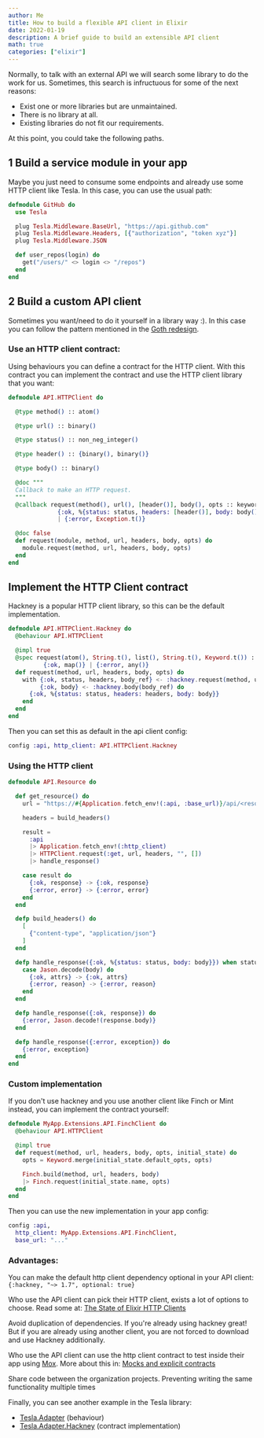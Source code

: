 ```yaml
---
author: Me
title: How to build a flexible API client in Elixir
date: 2022-01-19
description: A brief guide to build an extensible API client
math: true
categories: ["elixir"]
---
```


Normally, to talk with an external API we will search some library to do the work for us. Sometimes, this search is infructuous for some of the next reasons:

- Exist one or more libraries but are unmaintained.
- There is no library at all.
- Existing libraries do not fit our requirements.

At this point, you could take the following paths.

## 1 Build a service module in your app
Maybe you just need to consume some endpoints and already use some HTTP client like Tesla. In this case, you can use the usual path:

```elixir
defmodule GitHub do
  use Tesla

  plug Tesla.Middleware.BaseUrl, "https://api.github.com"
  plug Tesla.Middleware.Headers, [{"authorization", "token xyz"}]
  plug Tesla.Middleware.JSON

  def user_repos(login) do
    get("/users/" <> login <> "/repos")
  end
end
```

## 2 Build a custom API client

Sometimes you want/need to do it yourself in a library way :). In this case you can follow the pattern mentioned in the [Goth redesign](https://dashbit.co/blog/goth-redesign).

### Use an HTTP client contract:
Using behaviours you can define a contract for the HTTP client. With this contract you can implement the contract and use the HTTP client library that you want:

```elixir
defmodule API.HTTPClient do

  @type method() :: atom()

  @type url() :: binary()

  @type status() :: non_neg_integer()

  @type header() :: {binary(), binary()}

  @type body() :: binary()

  @doc """
  Callback to make an HTTP request.
  """
  @callback request(method(), url(), [header()], body(), opts :: keyword()) ::
              {:ok, %{status: status, headers: [header()], body: body()}}
              | {:error, Exception.t()}

  @doc false
  def request(module, method, url, headers, body, opts) do
    module.request(method, url, headers, body, opts)
  end
end
```

## Implement the HTTP Client contract

Hackney is a popular HTTP client library, so this can be the default implementation.

```elixir
defmodule API.HTTPClient.Hackney do
  @behaviour API.HTTPClient

  @impl true
  @spec request(atom(), String.t(), list(), String.t(), Keyword.t()) ::
          {:ok, map()} | {:error, any()}
  def request(method, url, headers, body, opts) do
    with {:ok, status, headers, body_ref} <- :hackney.request(method, url, headers, body, opts),
         {:ok, body} <- :hackney.body(body_ref) do
      {:ok, %{status: status, headers: headers, body: body}}
    end
  end
end
```

Then you can set this as default in the api client config:
```elixir
config :api, http_client: API.HTTPClient.Hackney
```

### Using the HTTP client

```elixir
defmodule API.Resource do

  def get_resource() do
    url = "https://#{Application.fetch_env!(:api, :base_url)}/api/<resource>"

    headers = build_headers()

    result =
      :api
      |> Application.fetch_env!(:http_client)
      |> HTTPClient.request(:get, url, headers, "", [])
      |> handle_response()

    case result do
      {:ok, response} -> {:ok, response}
      {:error, error} -> {:error, error}
    end
  end

  defp build_headers() do
    [
      {"content-type", "application/json"}
    ]
  end

  defp handle_response({:ok, %{status: status, body: body}}) when status in [200, 201] do
    case Jason.decode(body) do
      {:ok, attrs} -> {:ok, attrs}
      {:error, reason} -> {:error, reason}
    end
  end

  defp handle_response({:ok, response}) do
    {:error, Jason.decode!(response.body)}
  end

  defp handle_response({:error, exception}) do
    {:error, exception}
  end
end
```

### Custom implementation

If you don't use hackney and you use another client like Finch or Mint instead, you can implement the contract yourself:

```elixir
defmodule MyApp.Extensions.API.FinchClient do
  @behaviour API.HTTPClient

  @impl true
  def request(method, url, headers, body, opts, initial_state) do
    opts = Keyword.merge(initial_state.default_opts, opts)

    Finch.build(method, url, headers, body)
    |> Finch.request(initial_state.name, opts)
  end
end
```

Then you can use the new implementation in your app config:

```elixir
config :api,
  http_client: MyApp.Extensions.API.FinchClient,
  base_url: "..."
```



### Advantages:

You can make the default http client dependency optional in your API client: `{:hackney, "~> 1.7", optional: true}`

Who use the API client can pick their HTTP client, exists a lot of options to choose. Read some at: [The State of Elixir HTTP Clients](https://blog.appsignal.com/2020/07/28/the-state-of-elixir-http-clients.html)

Avoid duplication of dependencies. If you're already using hackney great! But if you are already using another client, you are not forced to download and use Hackney additionally.

Who use the API client can use the http client contract to test inside their app using [Mox](https://github.com/dashbitco/mox). More about this in: [Mocks and explicit contracts](http://blog.plataformatec.com.br/2015/10/mocks-and-explicit-contracts/)

Share code between the organization projects. Preventing writing the same functionality multiple times


Finally, you can see another example in the Tesla library:
- [Tesla.Adapter](https://github.com/teamon/tesla/blob/c1e0f2d031eb87a207db33333b8d4afc58384e87/lib/tesla.ex#L127) (behaviour)
- [Tesla.Adapter.Hackney](https://github.com/teamon/tesla/blob/master/lib/tesla/adapter/hackney.ex) (contract implementation)
